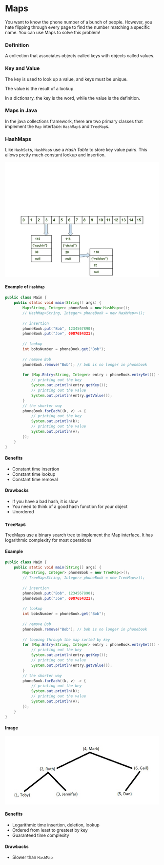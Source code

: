 # Maps

You want to know the phone number of a bunch of people. However, you hate
flipping through every page to find the number matching a specific name.
You can use Maps to solve this problem!

### Definition

A collection that associates objects called keys with objects called
values.

### Key and Value

The key is used to look up a value, and keys must be unique.

The value is the result of a lookup.

In a dictionary, the key is the word, while the value is the definition.

### Maps in Java

In the java collections framework, there are two primary classes that
implement the `Map` interface: `HashMap`s and `TreeMap`s.

### HashMaps

Like `HashSet`s, `HashMap`s use a *Hash Table* to store key value pairs.
This allows pretty much constant lookup and insertion.

![img_4.png](img_4.png)

#### Example of `HashMap`

```java
public class Main {
    public static void main(String[] args) {
        Map<String, Integer> phoneBook = new HashMap<>();
        // HashMap<String, Integer> phoneBook = new HashMap<>();
        
        // insertion
        phoneBook.put("Bob", 1234567890);
        phoneBook.put("Joe", 0987654321);
        
        // lookup
        int bobsNumber = phoneBook.get("Bob");
        
        // remove Bob
        phoneBook.remove("Bob"); // bob is no longer in phonebook
        
        for (Map.Entry<String, Integer> entry : phoneBook.entrySet()) {
            // printing out the key
            System.out.println(entry.getKey());
            // printing out the value
            System.out.println(entry.getValue());
        }
        // the shorter way
        phoneBook.forEach((k, v) -> {
            // printing out the key
            System.out.println(k);
            // printing out the value
            System.out.println(v);
        });
    }
}
```

#### Benefits

- Constant time insertion
- Constant time lookup
- Constant time removal

#### Drawbacks

- If you have a bad hash, it is slow
- You need to think of a good hash function for your object
- Unordered

### `TreeMap`s

TreeMaps use a binary search tree to implement the Map interface. It
has logarithmic complexity for most operations

#### Example

```java
public class Main {
    public static void main(String[] args) {
        Map<String, Integer> phoneBook = new TreeMap<>();
        // TreeMap<String, Integer> phoneBook = new TreeMap<>();

        // insertion
        phoneBook.put("Bob", 1234567890);
        phoneBook.put("Joe", 0987654321);

        // lookup
        int bobsNumber = phoneBook.get("Bob");

        // remove Bob
        phoneBook.remove("Bob"); // bob is no longer in phonebook

        // looping through the map sorted by key
        for (Map.Entry<String, Integer> entry : phoneBook.entrySet()) {
            // printing out the key
            System.out.println(entry.getKey());
            // printing out the value
            System.out.println(entry.getValue());
        }
        // the shorter way
        phoneBook.forEach((k, v) -> {
            // printing out the key
            System.out.println(k);
            // printing out the value
            System.out.println(v);
        });
    }
}
```

#### Image

![img_5.png](img_5.png)

#### Benefits

- Logarithmic time insertion, deletion, lookup
- Ordered from least to greatest by key
- Guaranteed time complexity

#### Drawbacks

- Slower than `HashMap`